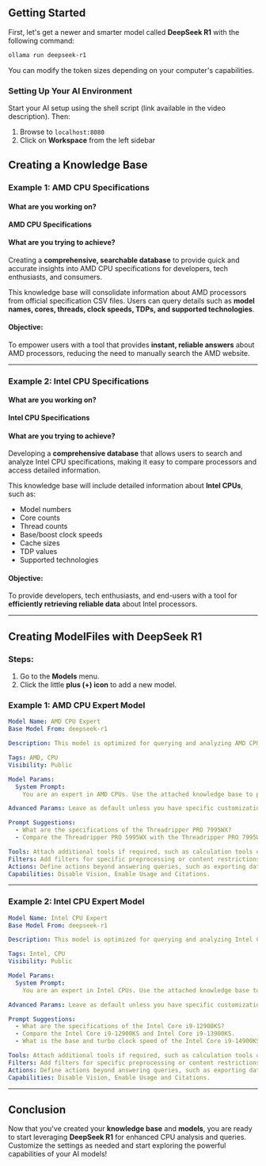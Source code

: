 ## Getting Started

First, let's get a newer and smarter model called **DeepSeek R1** with the following command:

```sh
ollama run deepseek-r1
```

You can modify the token sizes depending on your computer's capabilities.

### Setting Up Your AI Environment

Start your AI setup using the shell script (link available in the video description). Then:
1. Browse to `localhost:8080`
2. Click on **Workspace** from the left sidebar

## Creating a Knowledge Base

### Example 1: AMD CPU Specifications

#### What are you working on?
**AMD CPU Specifications**

#### What are you trying to achieve?
Creating a **comprehensive, searchable database** to provide quick and accurate insights into AMD CPU specifications for developers, tech enthusiasts, and consumers.

This knowledge base will consolidate information about AMD processors from official specification CSV files. Users can query details such as **model names, cores, threads, clock speeds, TDPs, and supported technologies**.

#### Objective:
To empower users with a tool that provides **instant, reliable answers** about AMD processors, reducing the need to manually search the AMD website.

---

### Example 2: Intel CPU Specifications

#### What are you working on?
**Intel CPU Specifications**

#### What are you trying to achieve?
Developing a **comprehensive database** that allows users to search and analyze Intel CPU specifications, making it easy to compare processors and access detailed information.

This knowledge base will include detailed information about **Intel CPUs**, such as:
- Model numbers
- Core counts
- Thread counts
- Base/boost clock speeds
- Cache sizes
- TDP values
- Supported technologies

#### Objective:
To provide developers, tech enthusiasts, and end-users with a tool for **efficiently retrieving reliable data** about Intel processors.

---

## Creating ModelFiles with DeepSeek R1

### Steps:
1. Go to the **Models** menu.
2. Click the little **plus (+) icon** to add a new model.

### Example 1: AMD CPU Expert Model

```yaml
Model Name: AMD CPU Expert
Base Model From: deepseek-r1

Description: This model is optimized for querying and analyzing AMD CPU specifications using a comprehensive knowledge base. It enables fast, detailed responses to technical queries.

Tags: AMD, CPU
Visibility: Public

Model Params:
  System Prompt:
    You are an expert in AMD CPUs. Use the attached knowledge base to provide precise and concise answers to technical questions about AMD processors, such as specifications, performance details, and comparisons.

Advanced Params: Leave as default unless you have specific customization requirements (temperature, token limits, etc.).

Prompt Suggestions:
  - What are the specifications of the Threadripper PRO 7995WX?
  - Compare the Threadripper PRO 5995WX with the Threadripper PRO 7995WX.

Tools: Attach additional tools if required, such as calculation tools or external APIs for comparisons.
Filters: Add filters for specific preprocessing or content restrictions (e.g., only showing CPUs with certain attributes).
Actions: Define actions beyond answering queries, such as exporting data or generating reports.
Capabilities: Disable Vision, Enable Usage and Citations.
```

---

### Example 2: Intel CPU Expert Model

```yaml
Model Name: Intel CPU Expert
Base Model From: deepseek-r1

Description: This model is optimized for querying and analyzing Intel CPU specifications using a comprehensive knowledge base. It provides detailed and accurate responses to technical questions about Intel processors.

Tags: Intel, CPU
Visibility: Public

Model Params:
  System Prompt:
    You are an expert in Intel CPUs. Use the attached knowledge base to provide precise and concise answers to technical questions about Intel processors, such as specifications, performance details, and comparisons.

Advanced Params: Leave as default unless you have specific customization requirements (temperature, token limits, etc.).

Prompt Suggestions:
  - What are the specifications of the Intel Core i9-12900KS?
  - Compare the Intel Core i9-12900KS and Intel Core i9-13900KS.
  - What is the base and turbo clock speed of the Intel Core i9-14900KS?

Tools: Attach additional tools if required, such as calculation tools or external APIs for comparisons.
Filters: Add filters for specific preprocessing or content restrictions (e.g., only showing CPUs with certain attributes).
Actions: Define actions beyond answering queries, such as exporting data or generating reports.
Capabilities: Disable Vision, Enable Usage and Citations.
```

---

## Conclusion

Now that you've created your **knowledge base** and **models**, you are ready to start leveraging **DeepSeek R1** for enhanced CPU analysis and queries. Customize the settings as needed and start exploring the powerful capabilities of your AI models!
